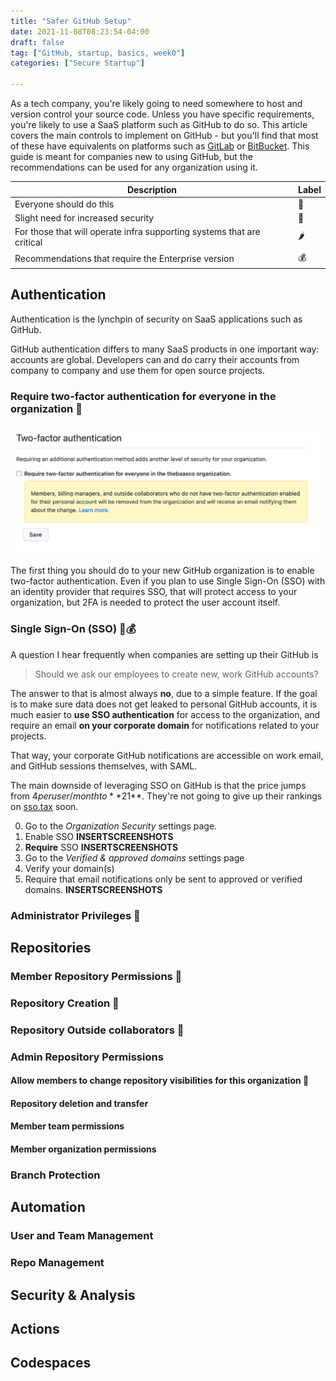 ```yaml
---
title: "Safer GitHub Setup"
date: 2021-11-08T08:23:54-04:00
draft: false
tag: ["GitHub, startup, basics, week0"]
categories: ["Secure Startup"]

---
```


As a tech company, you're likely going to need somewhere to host and version control your source code. Unless you have specific requirements, you're likely to use a SaaS platform such as GitHub to do so. This article covers the main controls to implement on GitHub - but you'll find that most of these have equivalents on platforms such as [GitLab](https://about.gitlab.com/) or [BitBucket](https://bitbucket.org/product). This guide is meant for companies new to using GitHub, but the recommendations can be used for any organization using it.

| Description                                                                                                                                                                                                    | Label |
| -------------------------------------------------------------------------------------------------------------------------------------------------------------------------------------------------------------- | ----- |
| Everyone should do this                                                                                                                                 | 🍩     |
| Slight need for increased security                                                                                                                              | 🌯     |
| For those that will operate infra supporting systems that are critical | 🌶     |
| Recommendations that require the Enterprise version | 💰 | 

## Authentication
Authentication is the lynchpin of security on SaaS applications such as GitHub. 

GitHub authentication differs to many SaaS products in one important way: accounts are global. Developers can and do carry their accounts from company to company and use them for open source projects.


### Require two-factor authentication for everyone in the organization 🍩
![2FA Checkbox to Check ✅](./images/safer-github-setup/github_2fa.png)

The first thing you should do to your new GitHub organization is to enable two-factor authentication. Even if you plan to use Single Sign-On (SSO) with an identity provider that requires SSO, that will protect access to your organization, but 2FA is needed to protect the user account itself.


### Single Sign-On (SSO) 🌯💰
A question I hear frequently when companies are setting up their GitHub is 
> Should we ask our employees to create new, work GitHub accounts?



The answer to that is almost always **no**, due to a simple feature. If the goal is to make sure data does not get leaked to personal GitHub accounts, it is much easier to **use SSO authentication** for access to the organization, and require an email **on your corporate domain** for notifications related to your projects.



That way, your corporate GitHub notifications  are accessible on work email, and GitHub sessions themselves, with SAML.

The main downside of leveraging SSO on GitHub is that the price jumps from $4 per user/month to **$21**. They're not going to give up their rankings on [sso.tax](https://sso.tax/) soon.

0. Go to the *Organization Security* settings page.
1. Enable SSO **INSERTSCREENSHOTS**
2. **Require** SSO **INSERTSCREENSHOTS**
3. Go to the *Verified & approved domains* settings page
4. Verify your domain(s)
5. Require that email notifications only be sent to approved or verified domains. **INSERTSCREENSHOTS**

### Administrator Privileges 🌯

## Repositories

### Member Repository Permissions 🌯

### Repository Creation 🌯

### Repository Outside collaborators 🌯

### Admin Repository Permissions 

#### Allow members to change repository visibilities for this organization 🌯

#### Repository deletion and transfer 
#### Member team permissions
#### Member organization permissions

### Branch Protection

## Automation

### User and Team Management

### Repo Management

## Security & Analysis

## Actions

## Codespaces